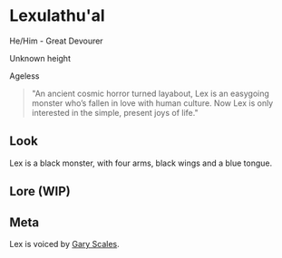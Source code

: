 # Lexulathu'al
He/Him - Great Devourer

Unknown height

Ageless

> "An ancient cosmic horror turned layabout, Lex is an easygoing monster who’s fallen in love with human culture. Now Lex is only interested in the simple, present joys of life."

## Look
Lex is a black monster, with four arms, black wings and a blue tongue.

## Lore (WIP)

## Meta
Lex is voiced by [Gary Scales](https://x.com/GL_SCALES615).
